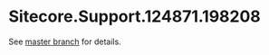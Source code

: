 # Sitecore.Support.124871.198208

See [master branch](https://github.com/sitecoresupport/Sitecore.Support.124871.198208) for details.